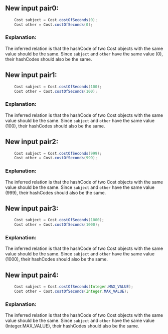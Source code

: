 ## New input pair0:
```java
    Cost subject = Cost.costOfSeconds(0);
    Cost other = Cost.costOfSeconds(0);
```
### Explanation:
The inferred relation is that the hashCode of two Cost objects with the same value should be the same. Since `subject` and `other` have the same value (0), their hashCodes should also be the same.

## New input pair1:
```java
    Cost subject = Cost.costOfSeconds(100);
    Cost other = Cost.costOfSeconds(100);
```
### Explanation:
The inferred relation is that the hashCode of two Cost objects with the same value should be the same. Since `subject` and `other` have the same value (100), their hashCodes should also be the same.

## New input pair2:
```java
    Cost subject = Cost.costOfSeconds(999);
    Cost other = Cost.costOfSeconds(999);
```
### Explanation:
The inferred relation is that the hashCode of two Cost objects with the same value should be the same. Since `subject` and `other` have the same value (999), their hashCodes should also be the same.

## New input pair3:
```java
    Cost subject = Cost.costOfSeconds(1000);
    Cost other = Cost.costOfSeconds(1000);
```
### Explanation:
The inferred relation is that the hashCode of two Cost objects with the same value should be the same. Since `subject` and `other` have the same value (1000), their hashCodes should also be the same.

## New input pair4:
```java
    Cost subject = Cost.costOfSeconds(Integer.MAX_VALUE);
    Cost other = Cost.costOfSeconds(Integer.MAX_VALUE);
```
### Explanation:
The inferred relation is that the hashCode of two Cost objects with the same value should be the same. Since `subject` and `other` have the same value (Integer.MAX_VALUE), their hashCodes should also be the same.
